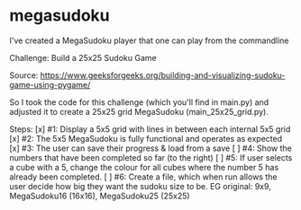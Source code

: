 # megasudoku
I've created a MegaSudoku player that one can play from the commandline

Challenge: Build a 25x25 Sudoku Game

Source: 
https://www.geeksforgeeks.org/building-and-visualizing-sudoku-game-using-pygame/

So I took the code for this challenge (which you'll find in main.py) and adjusted it to create a 25x25 grid MegaSudoku (main_25x25_grid.py). 

Steps:
[x] #1: Display a 5x5 grid with lines in between each internal 5x5 grid
[x] #2: The 5x5 MegaSudoku is fully functional and operates as expected
[x] #3: The user can save their progress & load from a save
[ ] #4: Show the numbers that have been completed so far (to the right)
[ ] #5: If user selects a cube with a 5, change the colour for all cubes where the number 5 has already been completed. 
[ ] #6: Create a file, which when run allows the user decide how big they want the sudoku size to be. EG original: 9x9, MegaSudoku16 (16x16), MegaSudoku25 (25x25)

